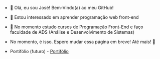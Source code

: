 - 👋 Olá, eu sou José! Bem-Vindo(a) ao meu GitHub!
- 👀 Estou interessado em aprender programação web front-end
- 🌱 No momento estudo cursos de Programação Front-End e faço faculdade de ADS (Análise e Desenvolvimento de Sistemas)

- No momento, é isso. Espero mudar essa página em breve! Até mais! 👋
- Portifólio (futuro) - <a href="https://devjh.com.br" target="_BLANK">Portifólio</a>

<!---
DEV-HenriQ/DEV-HenriQ is a ✨ special ✨ repository because its `README.md` (this file) appears on your GitHub profile.
You can click the Preview link to take a look at your changes.
--->
